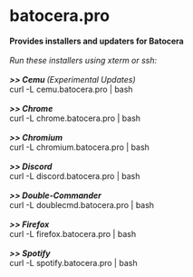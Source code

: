 # batocera.pro
<b>Provides installers and updaters for Batocera</b><br>
<br>
<i>Run these installers using xterm or ssh:</i><br>
<br>
<b><i>>> Cemu </b>(Experimental Updates)</i><br>
curl -L cemu.batocera.pro | bash <br>
<br>
<b><i>>> Chrome</i></b> <br>
curl -L chrome.batocera.pro | bash <br>
<br>
<b><i>>> Chromium</i></b> <br>
curl -L chromium.batocera.pro | bash <br>
<br>
<b><i>>> Discord</i></b> <br>
curl -L discord.batocera.pro | bash <br>
<br>
<b><i>>> Double-Commander</i></b> <br>
curl -L doublecmd.batocera.pro | bash <br>
<br>
<b><i>>> Firefox</i></b> <br>
curl -L firefox.batocera.pro | bash <br>
<br>
<b><i>>> Spotify</i></b> <br>
curl -L spotify.batocera.pro | bash
<br>
<br>
<br> 
